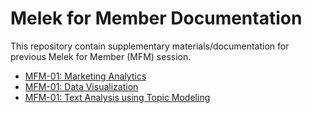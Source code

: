 # Melek for Member Documentation

This repository contain supplementary materials/documentation for previous Melek for Member (MFM) session.

* [MFM-01: Marketing Analytics](https://github.com/datascienceid/mfm-doc/tree/main/MFM-01)
* [MFM-01: Data Visualization](https://github.com/datascienceid/mfm-doc/tree/main/MFM-02)
* [MFM-01: Text Analysis using Topic Modeling](https://github.com/datascienceid/mfm-doc/tree/main/MFM-03)